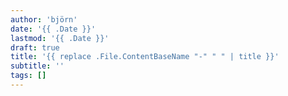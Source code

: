 ```yaml
---
author: 'björn'
date: '{{ .Date }}'
lastmod: '{{ .Date }}'
draft: true
title: '{{ replace .File.ContentBaseName "-" " " | title }}'
subtitle: ''
tags: []
---
```


